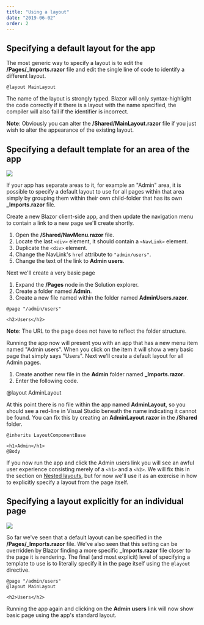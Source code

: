 ```yaml
---
title: "Using a layout"
date: "2019-06-02"
order: 2
---
```


## Specifying a default layout for the app

The most generic way to specify a layout is to edit the **/Pages/_Imports.razor** file and edit
the single line of code to identify a different layout.

```razor
@layout MainLayout
```

The name of the layout is strongly typed.
Blazor will only syntax-highlight the code correctly if it there is a layout with the name specified,
the compiler will also fail if the identifier is incorrect.

**Note**: Obviously you can alter the **/Shared/MainLayout.razor** file
if you just wish to alter the appearance of the existing layout.

## Specifying a default template for an area of the app

[![](images/SourceLink.png)](https://github.com/mrpmorris/blazor-university/tree/master/src/Layouts/UsingALayout)

If your app has separate areas to it, for example an "Admin" area,
it is possible to specify a default layout to use for all pages within that area simply by
grouping them within their own child-folder that has its own **_Imports.razor** file.

Create a new Blazor client-side app, and then update the navigation menu to contain a link to a new page we'll create shortly.

1. Open the **/Shared/NavMenu.razor** file.
2. Locate the last `<div>` element, it should contain a `<NavLink>` element.
3. Duplicate the `<div>` element.
4. Change the NavLink's `href` attribute to `"admin/users"`.
5. Change the text of the link to **Admin users**.

Next we'll create a very basic page

1. Expand the **/Pages** node in the Solution explorer.
2. Create a folder named **Admin**.
3. Create a new file named within the folder named **AdminUsers.razor**.

```razor
@page "/admin/users"

<h2>Users</h2>
```

**Note**: The URL to the page does not have to reflect the folder structure.

Running the app now will present you with an app that has a new menu item named "Admin users".
When you click on the item it will show a very basic page that simply says "Users".
Next we'll create a default layout for all Admin pages.

1. Create another new file in the **Admin** folder named **\_Imports.razor**.
2. Enter the following code.

@layout AdminLayout

At this point there is no file within the app named **AdminLayout**,
so you should see a red-line in Visual Studio beneath the name indicating it cannot be found.
You can fix this by creating an **AdminLayout.razor** in the **/Shared** folder.

```razor
@inherits LayoutComponentBase

<h1>Admin</h1>
@Body
```

If you now run the app and click the Admin users link you will see an awful user experience consisting merely of a `<h1>` and a `<h2>`.
We will fix this in the section on [Nested layouts](/layouts/nested-layouts/),
but for now we'll use it as an exercise in how to explicitly specify a layout from the page itself.

## Specifying a layout explicitly for an individual page

[![](images/SourceLink.png)](https://github.com/mrpmorris/blazor-university/tree/master/src/Layouts/SpecifyingALayoutExplicitly)

So far we've seen that a default layout can be specified in the **/Pages/\_Imports.razor** file.
We've also seen that this setting can be overridden by Blazor finding a more specific **\_Imports.razor**
file closer to the page it is rendering.
The final (and most explicit) level of specifying a template to use is to literally
specify it in the page itself using the `@layout` directive.

```razor
@page "/admin/users"
@layout MainLayout

<h2>Users</h2>
```

Running the app again and clicking on the **Admin users** link will now show basic page using the app's standard layout.
